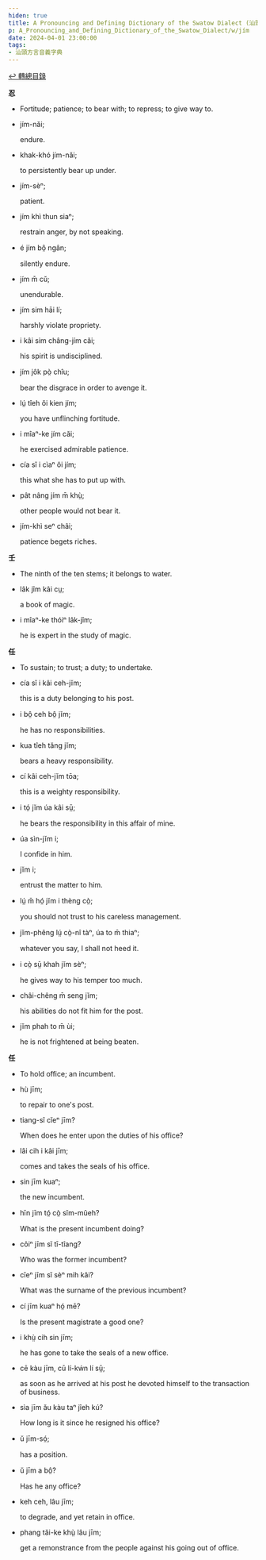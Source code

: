 ```yaml
---
hiden: true
title: A Pronouncing and Defining Dictionary of the Swatow Dialect (汕頭方言音義字典) / jím
p: A_Pronouncing_and_Defining_Dictionary_of_the_Swatow_Dialect/w/jím
date: 2024-04-01 23:00:00
tags: 
- 汕頭方言音義字典
---
```


[↩️ 轉總目錄](/A_Pronouncing_and_Defining_Dictionary_of_the_Swatow_Dialect)


**忍**
- Fortitude; patience; to bear with; to repress; to give way to.

- jím-năi;

  endure.

- khak-khó jím-năi;

  to persistently bear up under.

- jím-sèⁿ;

  patient.

- jím khì thun siaⁿ;

  restrain anger, by not speaking.

- é jím bô̤ ngân;

  silently endure.

- jím m̄ cŭ;

  unendurable.

- jím sim hāi lí;

  harshly violate propriety.

- i kâi sim châng-jím căi;

  his spirit is undisciplined.

- jím jôk pò̤ chîu;

  bear the disgrace in order to avenge it.

- lṳ́ tîeh ŏi kien jím;

  you have unflinching fortitude.

- i mîaⁿ-ke jím căi;

  he exercised admirable patience.

- cía sĭ i cìaⁿ ŏi jím;

  this what she has to put up with.

- pât nâng jím m̄ khṳ̀;

  other people would not bear it.

- jím-khì seⁿ châi;

  patience begets riches. 

**壬**
- The ninth of the ten stems; it belongs to water.

- lâk jîm kâi cṳ;

  a book of magic.

- i mîaⁿ-ke thóiⁿ lâk-jîm;

  he is expert in the study of magic.

**任**
- To sustain; to trust; a duty; to undertake.

- cía sĭ i kâi ceh-jĭm;

  this is a duty belonging to his post.

- i bô̤ ceh bô̤ jĭm;

  he has no responsibilities.

- kua tîeh tăng jĭm;

  bears a heavy responsibility.

- cí kâi ceh-jĭm tōa;

  this is a weighty responsibility.

- i tó̤ jĭm úa kâi sṳ̄;

  he bears the responsibility in this affair of mine.

- úa sìn-jĭm i;

  I confide in him.

- jĭm i;

  entrust the matter to him.

- lṳ́ m̄ hó̤ jĭm i thèng cò̤;

  you should not trust to his careless management.

- jĭm-phêng lṳ́ cò̤-nî tàⁿ, úa to m̄ thiaⁿ;

  whatever you say, I shall not heed it.

- i cò̤ sṳ̄ khah jĭm sèⁿ;

  he gives way to his temper too much.

- châi-chêng m̄ seng jĭm;

  his abilities do not fit him for the post.

- jĭm phah to m̄ ùi;

  he is not frightened at being beaten.

**任**
- To hold office; an incumbent.

- hù jīm;

  to repair to one's post.

- tiang-sî cĭeⁿ jīm?

  When does he enter upon the duties of his office?

- lâi cih i kâi jīm;

  comes and takes the seals of his office.

- sin jīm kuaⁿ;

  the new incumbent.

- hīn jīm tó̤ cò̤ sĭm-mûeh?

  What is the present incumbent doing?

- côiⁿ jīm sĭ tī-tîang?

  Who was the former incumbent?

- cīeⁿ jīm sĭ sèⁿ mih kâi?

  What was the surname of the previous incumbent?

- cí jīm kuaⁿ hó̤ mē?

  Is the present magistrate a good one?

- i khṳ̀ cih sin jīm;

  he has gone to take the seals of a new office.

- cē kàu jīm, cū lí-kẃn lí sṳ̄;

  as soon as he arrived at his post he devoted himself to the transaction of business.

- sìa jīm ău kàu taⁿ jîeh kú?

  How long is it since he resigned his office?

- ŭ jīm-só̤;

  has a position.

- ŭ jīm a bô̤?

  Has he any office?

- keh ceh, lâu jīm;

  to degrade, and yet retain in office.

- phang tăi-ke khṳ̀ lâu jīm;

  get a remonstrance from the people against his going out of office.